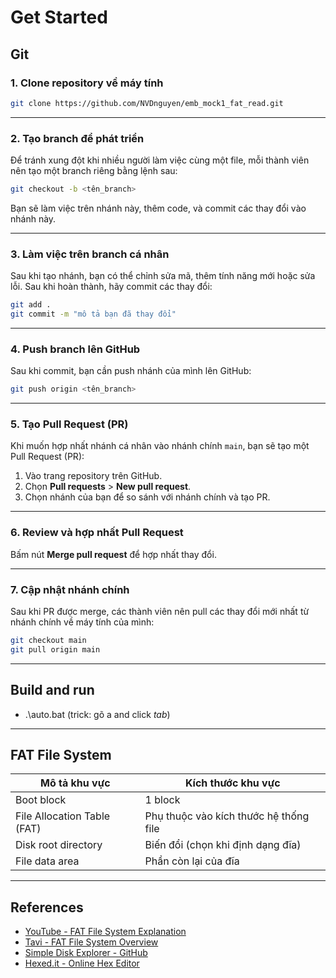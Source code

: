 
# Get Started

## Git

### 1. Clone repository về máy tính

```bash
git clone https://github.com/NVDnguyen/emb_mock1_fat_read.git
```

---

### 2. Tạo branch để phát triển

Để tránh xung đột khi nhiều người làm việc cùng một file, mỗi thành viên nên tạo một branch riêng bằng lệnh sau:

```bash
git checkout -b <tên_branch>
```

Bạn sẽ làm việc trên nhánh này, thêm code, và commit các thay đổi vào nhánh này.

---

### 3. Làm việc trên branch cá nhân

Sau khi tạo nhánh, bạn có thể chỉnh sửa mã, thêm tính năng mới hoặc sửa lỗi. Sau khi hoàn thành, hãy commit các thay đổi:

```bash
git add .
git commit -m "mô tả bạn đã thay đổi"
```

---

### 4. Push branch lên GitHub

Sau khi commit, bạn cần push nhánh của mình lên GitHub:

```bash
git push origin <tên_branch>
```

---

### 5. Tạo Pull Request (PR)

Khi muốn hợp nhất nhánh cá nhân vào nhánh chính  `main`, bạn sẽ tạo một Pull Request (PR):

1. Vào trang repository trên GitHub.
2. Chọn **Pull requests** > **New pull request**.
3. Chọn nhánh của bạn để so sánh với nhánh chính và tạo PR.


---

### 6. Review và hợp nhất Pull Request

Bấm nút **Merge pull request** để hợp nhất thay đổi.

---

### 7. Cập nhật nhánh chính

Sau khi PR được merge, các thành viên nên pull các thay đổi mới nhất từ nhánh chính về máy tính của mình:

```bash
git checkout main
git pull origin main
```

---

## Build and run

- .\auto.bat  (trick: gõ a and click *tab*)


---

## FAT File System

| **Mô tả khu vực**                              | **Kích thước khu vực**               |
|-------------------------------------------------|--------------------------------------|
| Boot block                                      | 1 block                             |
| File Allocation Table (FAT)                     | Phụ thuộc vào kích thước hệ thống file |
| Disk root directory                             | Biến đổi (chọn khi định dạng đĩa)    |
| File data area                                  | Phần còn lại của đĩa                 |

---

## References

- [YouTube - FAT File System Explanation](https://www.youtube.com/watch?v=5oeiHwzZSj0)
- [Tavi - FAT File System Overview](http://www.tavi.co.uk/phobos/fat.html)
- [Simple Disk Explorer - GitHub](https://github.com/baonq-me/simple-disk-explorer)
- [Hexed.it - Online Hex Editor](https://hexed.it/)
```

